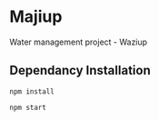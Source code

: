 # Majiup
Water management project - Waziup

## Dependancy Installation 
```
npm install
```
```
npm start
```
